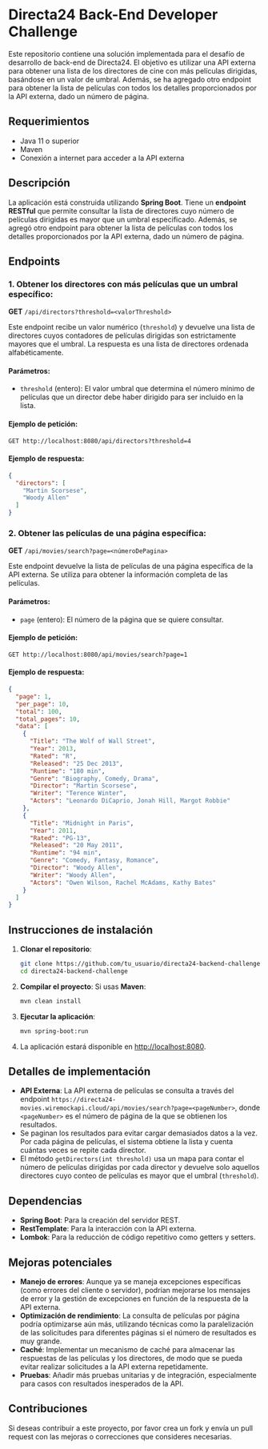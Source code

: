 # Directa24 Back-End Developer Challenge

Este repositorio contiene una solución implementada para el desafío de desarrollo de back-end de Directa24. El objetivo es utilizar una API externa para obtener una lista de los directores de cine con más películas dirigidas, basándose en un valor de umbral. Además, se ha agregado otro endpoint para obtener la lista de películas con todos los detalles proporcionados por la API externa, dado un número de página.

## Requerimientos

- Java 11 o superior
- Maven
- Conexión a internet para acceder a la API externa

## Descripción

La aplicación está construida utilizando **Spring Boot**. Tiene un **endpoint RESTful** que permite consultar la lista de directores cuyo número de películas dirigidas es mayor que un umbral especificado. Además, se agregó otro endpoint para obtener la lista de películas con todos los detalles proporcionados por la API externa, dado un número de página.

## Endpoints

### 1. Obtener los directores con más películas que un umbral específico:

**GET** `/api/directors?threshold=<valorThreshold>`

Este endpoint recibe un valor numérico (`threshold`) y devuelve una lista de directores cuyos contadores de películas dirigidas son estrictamente mayores que el umbral. La respuesta es una lista de directores ordenada alfabéticamente.

#### Parámetros:
- `threshold` (entero): El valor umbral que determina el número mínimo de películas que un director debe haber dirigido para ser incluido en la lista.

#### Ejemplo de petición:
```http
GET http://localhost:8080/api/directors?threshold=4
```

#### Ejemplo de respuesta:
```json
{
  "directors": [
    "Martin Scorsese",
    "Woody Allen"
  ]
}
```

### 2. Obtener las películas de una página específica:

**GET** `/api/movies/search?page=<númeroDePagina>`

Este endpoint devuelve la lista de películas de una página específica de la API externa. Se utiliza para obtener la información completa de las películas.

#### Parámetros:
- `page` (entero): El número de la página que se quiere consultar.

#### Ejemplo de petición:
```http
GET http://localhost:8080/api/movies/search?page=1
```

#### Ejemplo de respuesta:
```json
{
  "page": 1,
  "per_page": 10,
  "total": 100,
  "total_pages": 10,
  "data": [
    {
      "Title": "The Wolf of Wall Street",
      "Year": 2013,
      "Rated": "R",
      "Released": "25 Dec 2013",
      "Runtime": "180 min",
      "Genre": "Biography, Comedy, Drama",
      "Director": "Martin Scorsese",
      "Writer": "Terence Winter",
      "Actors": "Leonardo DiCaprio, Jonah Hill, Margot Robbie"
    },
    {
      "Title": "Midnight in Paris",
      "Year": 2011,
      "Rated": "PG-13",
      "Released": "20 May 2011",
      "Runtime": "94 min",
      "Genre": "Comedy, Fantasy, Romance",
      "Director": "Woody Allen",
      "Writer": "Woody Allen",
      "Actors": "Owen Wilson, Rachel McAdams, Kathy Bates"
    }
  ]
}
```

## Instrucciones de instalación

1. **Clonar el repositorio**:
    ```bash
    git clone https://github.com/tu_usuario/directa24-backend-challenge.git
    cd directa24-backend-challenge
    ```

2. **Compilar el proyecto**:
   Si usas **Maven**:
    ```bash
    mvn clean install
    ```

3. **Ejecutar la aplicación**:
    ```bash
    mvn spring-boot:run
    ```

4. La aplicación estará disponible en [http://localhost:8080](http://localhost:8080).

## Detalles de implementación

- **API Externa**: La API externa de películas se consulta a través del endpoint `https://directa24-movies.wiremockapi.cloud/api/movies/search?page=<pageNumber>`, donde `<pageNumber>` es el número de página de la que se obtienen los resultados.
- Se paginan los resultados para evitar cargar demasiados datos a la vez. Por cada página de películas, el sistema obtiene la lista y cuenta cuántas veces se repite cada director.
- El método `getDirectors(int threshold)` usa un mapa para contar el número de películas dirigidas por cada director y devuelve solo aquellos directores cuyo conteo de películas es mayor que el umbral (`threshold`).

## Dependencias

- **Spring Boot**: Para la creación del servidor REST.
- **RestTemplate**: Para la interacción con la API externa.
- **Lombok**: Para la reducción de código repetitivo como getters y setters.

## Mejoras potenciales

- **Manejo de errores**: Aunque ya se maneja excepciones específicas (como errores del cliente o servidor), podrían mejorarse los mensajes de error y la gestión de excepciones en función de la respuesta de la API externa.
- **Optimización de rendimiento**: La consulta de películas por página podría optimizarse aún más, utilizando técnicas como la paralelización de las solicitudes para diferentes páginas si el número de resultados es muy grande.
- **Caché**: Implementar un mecanismo de caché para almacenar las respuestas de las películas y los directores, de modo que se pueda evitar realizar solicitudes a la API externa repetidamente.
- **Pruebas**: Añadir más pruebas unitarias y de integración, especialmente para casos con resultados inesperados de la API.

## Contribuciones

Si deseas contribuir a este proyecto, por favor crea un fork y envía un pull request con las mejoras o correcciones que consideres necesarias.
